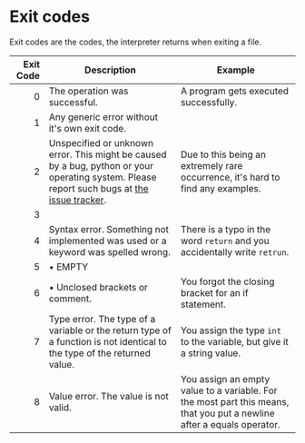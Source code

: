 # Exit codes
Exit codes are the codes, the interpreter returns when exiting a file.

| Exit Code | Description                                                                                                                                                                                                | Example                                                                                                                |
|----------:|------------------------------------------------------------------------------------------------------------------------------------------------------------------------------------------------------------|------------------------------------------------------------------------------------------------------------------------|
|         0 | The operation was successful.                                                                                                                                                                              | A program gets executed successfully.                                                                                  |
|         1 | Any generic error without it's own exit code.                                                                                                                                                              |                                                                                                                        |
|         2 | Unspecified or unknown error. This might be caused by a bug, python or your operating system. Please report such bugs at [the issue tracker](https://github.com/I-Language-Development/I-language/issues). | Due to this being an extremely rare occurrence, it's hard to find any examples.                                        |
|         3 |                                                                                                                                                                                                            |                                                                                                                        |
|         4 | Syntax error. Something not implemented was used or a keyword was spelled wrong.                                                                                                                           | There is a typo in the word `return` and you accidentally write `retrun`.                                              |
|         5 | • EMPTY                                                                                                                                                                                                    |                                                                                                                        |
|         6 | • Unclosed brackets or comment.                                                                                                                                                                            | You forgot the closing bracket for an if statement.                                                                    | 
|         7 | Type error. The type of a variable or the return type of a function is not identical to the type of the returned value.                                                                                    | You assign the type `int` to the variable, but give it a string value.                                                 |
|         8 | Value error. The value is not valid.                                                                                                                                                                       | You assign an empty value to a variable. For the most part this means, that you put a newline after a equals operator. |